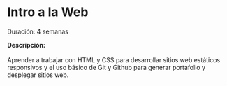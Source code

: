 # Intro a la Web

Duración: 4 semanas

**Descripción:**<br>   
Aprender a trabajar con HTML y CSS para desarrollar sitios web estáticos responsivos y el uso básico de Git y Github para generar portafolio y desplegar sitios web.

